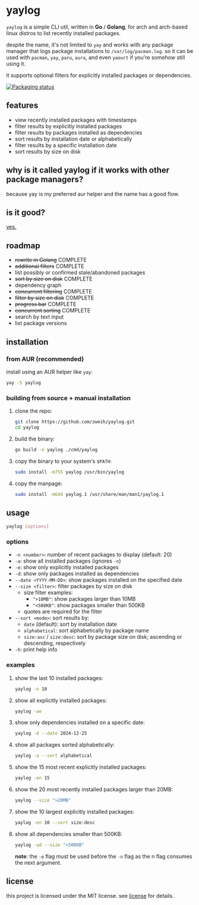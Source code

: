 # yaylog

`yaylog` is a simple CLI util, written in **Go** / **Golang**, for arch and arch-based linux distros to list recently installed packages.

despite the name, it's not limited to `yay` and works with any package manager that logs package installations to `/var/log/pacman.log`. so it can be used with `pacman`, `yay`, `paru`, `aura`, and even `yaourt` if you're somehow still using it.

it supports optional filters for explicitly installed packages or dependencies.

[![Packaging status](https://repology.org/badge/vertical-allrepos/yaylog.svg)](https://repology.org/project/yaylog/versions)

## features

- view recently installed packages with timestamps
- filter results by explicitly installed packages
- filter results by packages installed as dependencies
- sort results by installation date or alphabetically
- filter results by a specific installation date
- sort results by size on disk

## why is it called yaylog if it works with other package managers?
because yay is my preferred aur helper and the name has a good flow.

## is it good?
[yes.](https://news.ycombinator.com/item?id=3067434)

## roadmap

- ~~rewrite in Golang~~ COMPLETE
- ~~additional filters~~ COMPLETE
- list possibly or confirmed stale/abandoned packages
- ~~sort by size on disk~~ COMPLETE
- dependency graph
- ~~concurrent filtering~~ COMPLETE
- ~~filter by size on disk~~ COMPLETE
- ~~progress bar~~ COMPLETE
- ~~concurrent sorting~~ COMPLETE
- search by text input
- list package versions

## installation

### from AUR (**recommended**)
install using an AUR helper like `yay`:
```bash
yay -S yaylog
```

### building from source + manual installation
1. clone the repo:
   ```bash
   git clone https://github.com/zweih/yaylog.git
   cd yaylog
   ```
2. build the binary:
   ```bash
   go build -o yaylog ./cmd/yaylog
   ```
3. copy the binary to your system's `$PATH`:
   ```bash
   sudo install -m755 yaylog /usr/bin/yaylog
   ```
4. copy the manpage:
   ```bash
   sudo install -m644 yaylog.1 /usr/share/man/man1/yaylog.1
   ```

## usage

```bash
yaylog [options]
```

### options
- `-n <number>`: number of recent packages to display (default: 20)
- `-a`: show all installed packages (ignores `-n`)
- `-e`: show only explicitly installed packages
- `-d`: show only packages installed as dependencies
- `--date <YYYY-MM-DD>`: show packages installed on the specified date
- `--size <filter>`: filter packages by size on disk
   - size filter examples:
      - `">10MB"`: show packages larger than 10MB
      - `"<500KB"`: show packages smaller than 500KB
  - quotes are required for the filter
- `--sort <mode>`: sort results by:
  - `date` (default): sort by installation date
  - `alphabetical`: sort alphabetically by package name
  - `size:asc` / `size:desc`: sort by package size on disk; ascending or descending, respectively
- `-h`: print help info

### examples
1. show the last 10 installed packages:
   ```bash
   yaylog -n 10
   ```
2. show all explicitly installed packages:
   ```bash
   yaylog -ae
   ```
3. show only dependencies installed on a specific date:
   ```bash
   yaylog -d --date 2024-12-25
   ```
4. show all packages sorted alphabetically:
   ```bash
   yaylog -a --sort alphabetical
   ```
5. show the 15 most recent explicitly installed packages:
   ```bash
   yaylog -en 15
   ```
6. show the 20 most recently installed packages larger than 20MB:
   ```bash
   yaylog --size ">20MB"
   ```
7. show the 10 largest explicitly installed packages:
   ```bash
   yaylog -en 10 --sort size:desc
   ```
8. show all dependencies smaller than 500KB:
   ```bash
   yaylog -ad --size "<500KB"
   ```

   **note**: the `-e` flag must be used before the `-n` flag as the n flag consumes the next argument.

## license

this project is licensed under the MIT license. see [license](LICENSE) for details.
